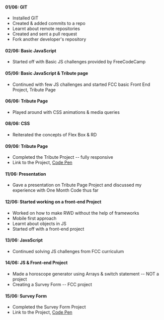 #### 01/06: GIT
   * Installed GIT
   * Created & added commits to a repo
   * Learnt about remote repositories
   * Created and sent a pull request
   * Fork another developer's repository

#### 02/06: Basic JavaScript

   * Started off with Basic JS challenges provided by FreeCodeCamp

#### 05/06: Basic JavaScript & Tribute page

   * Continued with few JS challenges and started FCC basic Front End Project, Tribute Page

#### 06/06: Tribute Page

   * Played around with CSS animations & media queries

#### 08/06: CSS

   * Reiterated the concepts of Flex Box & RD

#### 09/06: Tribute Page

   * Completed the Tribute Project -- fully responsive
   * Link to the Project, [Code Pen](https://codepen.io/srujan369/full/EXPZzx/)

#### 11/06: Presentation

   * Gave a presentation on Tribute Page Project and discussed my experience with One Month Code thus far

#### 12/06: Started working on a front-end Project

   * Worked on how to make RWD without the help of frameworks
   * Mobile first approach
   * Learnt about objects in JS
   * Started off with a front-end project

#### 13/06: JavaScript

   * Continued solving JS challenges from FCC curriculum

#### 14/06: JS & Front-end Project

   * Made a horoscope generator using Arrays & switch statement -- NOT a project
   * Creating a Survey Form -- FCC project

#### 15/06: Survey Form

   * Completed the Survey Form Project 
   * Link to the Project, [Code Pen](https://codepen.io/srujan369/full/NgbJeq/)

